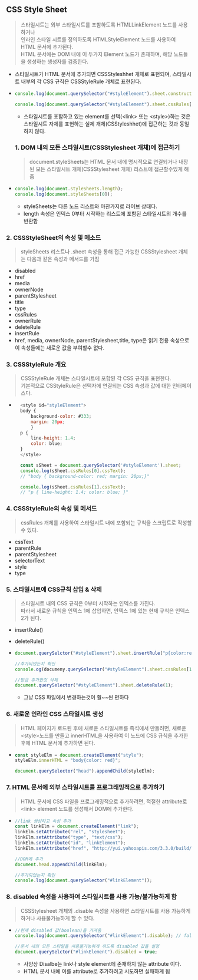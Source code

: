 ## CSS Style Sheet

> 스타일시트는 외부 스타일시트를 포함하도록 HTMLLinkElement 노드를 사용하거나 <br>인라인 스타일 시트를 정의하도록 HTMLStyleElement 노드를 사용하여 HTML 문서에 추가된다.<br> HTML 문서에는 DOM 내에 이 두가지 Element 노드가 존재하며, 해당 노드들을 생성하는 생성자를 검증한다.

- 스타일시트가 HTML 문서에 추가되면 CSSStyleshhet 개체로 표현되며, 스타일시트 내부의 각 CSS 규칙은 CSSStyleRule 개체로 표현된다.
- ```javascript
  console.log(document.querySelector("#styleElement").sheet.constructor);

  console.log(document.querySelector("#styleElement").sheet.cssRules[0].constructor);
  ```

  - 스타일시트를 포함하고 있는 element를 선택(&#60;link&#62; 또는 &#60;style&#62;)하는 것은<br> 스타일시트 자체를 표현하는 실제 개체(CSStyleshhet)에 접근하는 것과 동일하지 않다.

  ### 1. DOM 내의 모든 스타일시트(CSSStylesheet 개체)에 접근하기

  > document.styleSheets는 HTML 문서 내에 명시적으로 연결되거나 내장된 모든 스타일시트 개체(CSSStylesheet 개체) 리스트에 접근할수있게 해줌

- ```javascript
  console.log(document.styleSheets.length);
  console.log(document.styleSheets[0]);
  ```
  - styleSheets는 다른 노드 리스트와 마찬가지로 라이브 상태다.
  - length 속성은 인덱스 0부터 시작하는 리스트에 포함된 스타일시트의 개수를 반환함

### 2. CSSStyleSheet의 속성 및 메소드

> styleSheets 리스트나 .sheet 속성을 통해 접근 가능한 CSSStylesheet 개체는 다음과 같은 속성과 메서드를 가짐

- disabled
- href
- media
- ownerNode
- parentStylesheet
- title
- type
- cssRules
- ownerRule
- deleteRule
- insertRule
- href, media, ownerNode, parentStylesheet,title, type은 읽기 전용 속성으로 이 속성들에는 새로운 값을 부여할수 없다.

### 3. CSSStyleRule 개요

> CSSStyleRule 개체는 스타일시트에 포함된 각 CSS 규칙을 표현한다.<br>기본적으로 CSStyleRule은 선택자에 연결되는 CSS 속성과 값에 대한 인터페이스다.

- ```javascript
    <style id="styleElement">
    body {
        background-color: #333;
        margin: 20px;
        }
    p {
        line-height: 1.4;
        color: blue;
    }
    </style>

    const sSheet = document.querySelector('#styleElement').sheet;
    console.log(sSheet.cssRules[0].cssText);
    // "body { background-color: red; margin: 20px;}"

    console.log(sSheet.cssRules[1].cssText);
    // "p { line-height: 1.4; color: blue; }"
  ```

### 4. CSSStyleRule의 속성 및 메서드

> cssRules 개체를 사용하여 스타일시트 내에 포함되는 규칙을 스크립트로 작성할 수 있다.

- cssText
- parentRule
- parentStylesheet
- selectorText
- style
- type

### 5. 스타일시트에 CSS규칙 삽입 & 삭제

> 스타일시트 내의 CSS 규칙은 0부터 시작하는 인덱스를 가진다. <br> 따라서 새로운 규칙을 인덱스 1에 삽입하면, 인덱스 1에 있는 현재 규칙은 인덱스 2가 된다.

- insertRule()
- deleteRule()

- ```javascript
  document.querySelctor("#styleElement").sheet.insertRule("p{color:red}", 1);

  //추가되었는지 확인
  console.og(documeny.querySelector("#styleElement").sheet.cssRules[1].cssText);

  //방금 추가한것 삭제
  document.querySelector("#styleElement").sheet.deleteRule(1);
  ```

  - 그냥 CSS 파일에서 변경하는것이 훨~~씬 편하다

### 6. 새로운 인라인 CSS 스타일시트 생성

> HTML 페이지가 로드된 후에 새로운 스타일시트를 즉석에서 만들려면, 새로운 &#60;style&#62;노드를 만들고 innerHTML을 사용하여 이 노드에 CSS 규칙을 추가한 후에 HTML 문서에 추가하면 된다.

- ```javascript
  const styleElm = document.createElement("style");
  styleElm.innerHTML = "body{color: red}";

  document.querySelector("head").appendChild(styleElm);
  ```

### 7. HTML 문서에 외부 스타일시트를 프로그래밍적으로 추가하기

> HTML 문서에 CSS 파일을 프로그래밍적으로 추가하려면, 적절한 attribute로 &#60;link&#62; element 노드를 생성해서 DOM에 추가한다.

- ```javascript
  //link 생성하고 속성 추가
  const linkElm = document.createElement("link");
  linkElm.setAttribute("rel", "stylesheet");
  linkElm.setAttribute("type", "text/css");
  linkElm.setAttribute("id", "linkElement");
  linkElm.setAttribute("href", "http://yui.yahooapis.com/3.3.0/build/cssreset/rest-min-css");

  //DOM에 추가
  document.head.appendChild(linkElm);

  //추가되었는지 확인
  console.log(document.querySelector("#linkElement"));
  ```

### 8. disabled 속성을 사용하여 스타일시트를 사용 가능/불가능하게 함

> CSSStylesheet 개체의 .disable 속성을 사용하면 스타일시트를 사용 가능하게 하거나 사용불가능하게 할 수 있다.

- ```javascript
  //현재 disabled 값(boolean)을 가져옴
  console.log(document.querySelector("#linkElement").disable); // false 반환

  //문서 내의 모든 스타일을 사용불가능하게 하도록 disabled 값을 설정
  document.querySelctor("#linkElement").disabled = true;
  ```

  - 사양상 Disalbe는 link나 style element에 존재하지 않는 attribute 이다.
  - HTML 문서 내에 이를 attribute로 추가하려고 시도하면 실패하게 됨
